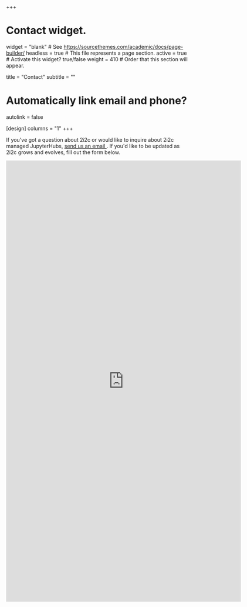 +++
# Contact widget.
widget = "blank"  # See https://sourcethemes.com/academic/docs/page-builder/
headless = true  # This file represents a page section.
active = true  # Activate this widget? true/false
weight = 410  # Order that this section will appear.

title = "Contact"
subtitle = ""

# Automatically link email and phone?
autolink = false

[design]
  columns = "1"
+++

If you've got a question about 2i2c or would like to inquire about 2i2c managed JupyterHubs, [send us an email <i class="fas fa-envelope"></i>](mailto:hello@2i2c.org). If you'd like to be updated as 2i2c grows and evolves, fill out the form below.

<iframe src="https://docs.google.com/forms/d/e/1FAIpQLSdW_bhVrXfgRYa9Ct6w399KQPILbU_3nKUF_tgnGZJbs91SXg/viewform?embedded=true" width="640" height="1200" frameborder="0" marginheight="0" marginwidth="0" class="embed-responsive">Loading…</iframe>
